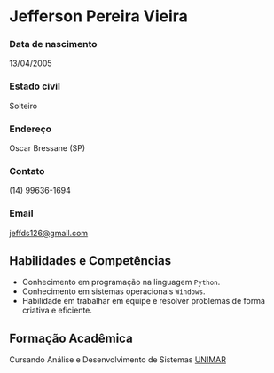 # Jefferson Pereira Vieira

### Data de nascimento
13/04/2005
### Estado civil
Solteiro
### Endereço
Oscar Bressane (SP)
### Contato
(14) 99636-1694
### Email
jeffds126@gmail.com

## Habilidades e Competências
- Conhecimento em programação na linguagem `Python`.
- Conhecimento em sistemas operacionais `Windows`.
- Habilidade em trabalhar em equipe e resolver problemas de forma criativa e eficiente.

## Formação Acadêmica
Cursando Análise e Desenvolvimento de Sistemas [UNIMAR](https://unimar.br)